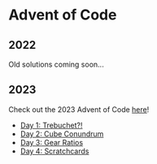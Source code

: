 # Advent of Code

## 2022

Old solutions coming soon...

## 2023

Check out the 2023 Advent of Code [here](https://adventofcode.com/2023)!

-   [Day 1: Trebuchet?!](https://github.com/hunterparks/advent-of-code/tree/main/2023/day-01-trebuchet%3F!)
-   [Day 2: Cube Conundrum](https://github.com/hunterparks/advent-of-code/tree/main/2023/day-02-cube-conundrum)
-   [Day 3: Gear Ratios](https://github.com/hunterparks/advent-of-code/tree/main/2023/day-03-gear-ratios)
-   [Day 4: Scratchcards](https://github.com/hunterparks/advent-of-code/tree/main/2023/day-04-scratchcards)